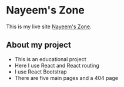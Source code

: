 # Nayeem's Zone

This is my live site [Nayeem's Zone](https://nayeems-zone.netlify.app/home).

## About my project

* This is an educational project
* Here I use React and React routing
* I use React Bootstrap
* There are five main pages and a 404 page
